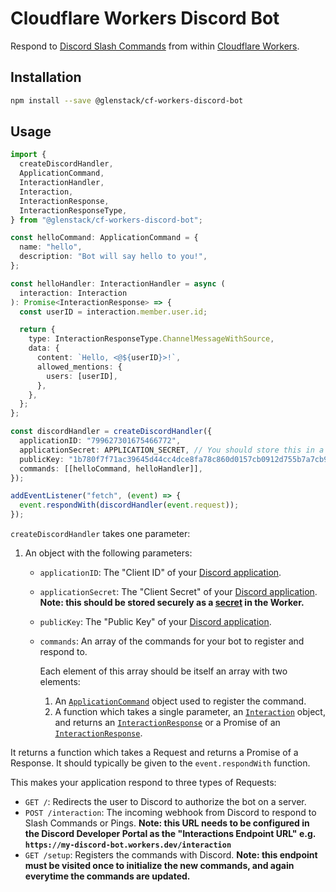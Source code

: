 # Cloudflare Workers Discord Bot

Respond to [Discord Slash Commands](https://discord.com/developers/docs/interactions/slash-commands) from within [Cloudflare Workers](https://workers.cloudflare.com/).

## Installation

```sh
npm install --save @glenstack/cf-workers-discord-bot
```

## Usage

```typescript
import {
  createDiscordHandler,
  ApplicationCommand,
  InteractionHandler,
  Interaction,
  InteractionResponse,
  InteractionResponseType,
} from "@glenstack/cf-workers-discord-bot";

const helloCommand: ApplicationCommand = {
  name: "hello",
  description: "Bot will say hello to you!",
};

const helloHandler: InteractionHandler = async (
  interaction: Interaction
): Promise<InteractionResponse> => {
  const userID = interaction.member.user.id;

  return {
    type: InteractionResponseType.ChannelMessageWithSource,
    data: {
      content: `Hello, <@${userID}>!`,
      allowed_mentions: {
        users: [userID],
      },
    },
  };
};

const discordHandler = createDiscordHandler({
  applicationID: "799627301675466772",
  applicationSecret: APPLICATION_SECRET, // You should store this in a secret
  publicKey: "1b780f7f71ac39645d44cc4dce8fa78c860d0157cb0912d755b7a7cb95394532",
  commands: [[helloCommand, helloHandler]],
});

addEventListener("fetch", (event) => {
  event.respondWith(discordHandler(event.request));
});
```

`createDiscordHandler` takes one parameter:

1. An object with the following parameters:

   - `applicationID`: The "Client ID" of your [Discord application](https://discord.com/developers/applications/).
   - `applicationSecret`: The "Client Secret" of your [Discord application](https://discord.com/developers/applications/). **Note: this should be stored securely as a [secret](https://developers.cloudflare.com/workers/cli-wrangler/commands#secret) in the Worker.**
   - `publicKey`: The "Public Key" of your [Discord application](https://discord.com/developers/applications/).
   - `commands`: An array of the commands for your bot to register and respond to.

     Each element of this array should be itself an array with two elements:

     1. An [`ApplicationCommand`](https://discord.com/developers/docs/interactions/slash-commands#applicationcommand) object used to register the command.
     1. A function which takes a single parameter, an [`Interaction`](https://discord.com/developers/docs/interactions/slash-commands#interaction) object, and returns an [`InteractionResponse`](https://discord.com/developers/docs/interactions/slash-commands#interaction-response) or a Promise of an [`InteractionResponse`](https://discord.com/developers/docs/interactions/slash-commands#interaction-response).

It returns a function which takes a Request and returns a Promise of a Response. It should typically be given to the `event.respondWith` function.

This makes your application respond to three types of Requests:

- `GET /`: Redirects the user to Discord to authorize the bot on a server.
- `POST /interaction`: The incoming webhook from Discord to respond to Slash Commands or Pings. **Note: this URL needs to be configured in the Discord Developer Portal as the "Interactions Endpoint URL" e.g. `https://my-discord-bot.workers.dev/interaction`**
- `GET /setup`: Registers the commands with Discord. **Note: this endpoint must be visited once to initialize the new commands, and again everytime the commands are updated.**
